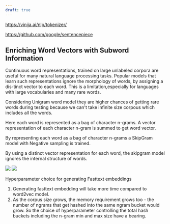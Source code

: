 ```yaml
---
draft: true
---
```

https://vinija.ai/nlp/tokenizer/


https://github.com/google/sentencepiece


## Enriching Word Vectors with Subword Information

Continuous  word  representations,  trained  on large  unlabeled  corpora  are  useful  for  many natural  language  processing  tasks.    Popular models that learn such representations ignore the morphology of words, by assigning a dis-tinct vector to each word. This is a limitation,especially for languages with large vocabularies and many rare words.

Considering Unigram word model they are higher chances of getting rare words during testing because we can't take infinite size corpous which includes all the words.

Here each word is represented as a bag of character n-grams. A vector representation of each character n-gram is summed to get word vector.

By representing each word as a bag of character n-grams a SkipGram model with Negative sampling is trained.

By  using  a  distinct  vector  representation  for  each word, the skipgram model ignores the internal structure of words.

![](images/subword_1.png)
![](images/subword_2.png)

Hyperparameter choice for generating Fasttext embeddings

1. Generating fasttext embedding will take more time compared to word2vec model.
2. As the corpus size grows, the memory requirement grows too - the number of ngrams that get hashed into the same ngram bucket would grow. So the choice of hyperparameter controlling the total hash buckets including the n-gram min and max size have a bearing.
